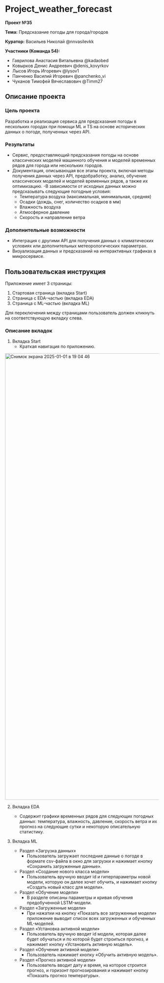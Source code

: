 # Project_weather_forecast

**Проект №35**

**Тема:** 
Предсказание погоды для города/городов

**Куратор:** Васильев Николай @nnvasilevkk

**Участники (Команда 54):**  
- Гаврилова Анастасия Витальевна @kadaobed  
- Ковырков Денис Андреевич @denis_kovyrkov  
- Лысов Игорь Игоревич @lysov1  
- Панченко Василий Игоревич @panchenko_vi  
- Чуканов Тимофей Вячеславович @Timm27


## Описание проектa ##
  
### Цель проекта
Разработка и реализация сервиса для предсказания погоды в нескольких городах при помощи ML и TS на основе исторических данных о погоде, полученных через API.

### Результаты
- Сервис, предоставляющий предсказания погоды на основе классических моделей машинного обучения и моделей временных рядов для города или нескольких городов.
-	Документация, описывающая все этапы проекта, включая методы получения данных через API, предобработку, анализ, обучение классических моделей и моделей временных рядов, а также их оптимизацию.
-В зависимости от исходных данных можно предсказывать следующие погодные условия:
    *	Температура воздуха (максимальная, минимальная, средняя)
    *	Осадки (дождь, снег, количество осадков в мм)
    *	Влажность воздуха
    *	Атмосферное давление
    *	Скорость и направление ветра


### Дополнительные возможности
-	Интеграция с другими API для получения данных о климатических условиях или дополнительных метеорологических параметрах.
-	Визуализация данных и предсказаний на интерактивных графиках в микросервисе.

## Пользовательская инструкция

Приложение имеет 3 страницы:
1) Стартовая страница (вкладка Start)
2) Страница с EDA-частью (вкладка EDA)
3) Страница с ML-частью (вкладка ML)
   
Для переключения между страницами пользователь должен кликнуть на соответствующую вкладку
слева.

### Описание вкладок 

1) Вкладка Start
   - Краткая навигация по приложению.
<img width="1460" alt="Снимок экрана 2025-01-01 в 19 04 46" src="https://github.com/user-attachments/assets/376434d7-7e1b-4071-989f-16d3d92db054" />

2) Вкладка EDA
   - Содержит графики временных рядов для следующих погодных данных: температура,
влажность, давление, скорость ветра и их прогноз на следующие сутки и некоторую описательную статистику.


3) Вкладка ML
   - Раздел «Загрузка данных»
     * Пользователь загружает последние данные о погоде в формате csv-файла в окно для загрузки и нажимает кнопку «Сохранить загруженные данные».
   - Раздел «Создание нового класса модели»
     * Пользователь вручную вводит id и гиперпараметры новой модели, которую он далее хочет
обучить, и нажимает кнопку «Создать новый класс для модели».
   - Раздел «Обучение модели»
     * В разделе описаны параметры и кривая обучения предобученной LSTM-модели.
   - Раздел «Загруженные модели»
     * При нажатии на кнопку «Показать все загруженные модели» приложение выводит список
всех загруженных и обученных ML-моделей.
   - Раздел «Установка активной модели»
     * Пользователь вручную вводит id модели, которая далее будет обучаться и по которой будет
строиться прогноз, и нажимает кнопку «Установить активную модель».
   - Раздел «Обучение активной модели»
     * Пользователь нажимает кнопку «Обучить активную модель».
   - Раздел «Прогноз активной модели»
     * Пользователь вводит дату и время, на которое строится прогноз, и горизонт
прогнозирования и нажимает кнопку «Показать прогноз температуры».

